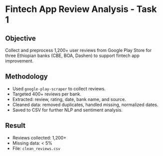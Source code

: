 # Fintech App Review Analysis - Task 1

## Objective
Collect and preprocess 1,200+ user reviews from Google Play Store for three Ethiopian banks (CBE, BOA, Dashen) to support fintech app improvement.

## Methodology
- Used `google-play-scraper` to collect reviews.
- Targeted 400+ reviews per bank.
- Extracted: review, rating, date, bank name, and source.
- Cleaned data: removed duplicates, handled missing, normalized dates.
- Saved to CSV for further NLP and sentiment analysis.

## Result
- Reviews collected: 1,200+
- Missing data: < 5%
- File: `clean_reviews.csv`
